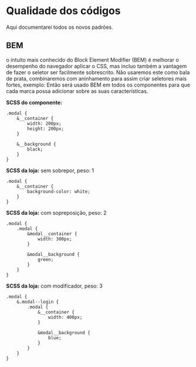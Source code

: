 # Qualidade dos códigos
Aqui documentarei todos os novos padrões.

## BEM
o intuito mais conhecido do Block Element Modifier (BEM) é melhorar o desempenho do navegador aplicar o CSS,
mas incluo também a vantagem de fazer o seletor ser facilmente sobrescrito. Não usaremos este como bala de prata,
combinaremos com aninhamento para assim criar seletores mais fortes, exemplo:
Então será usado BEM em todos os componentes para que cada marca possa adicionar sobre as suas características.

**SCSS do componente:**
```
.modal {
    &__container {
        width: 200px;
        height: 200px;
    }

    &__background {
        black;
    }
}
```

**SCSS da loja:** sem sobrepor, peso: 1
```
.modal {
    &__container {
        background-color: white;
    }
}
```

**SCSS da loja:** com sopreposição, peso: 2
```
.modal {
    .modal {
        &modal__container {
            width: 300px;
        }

        &modal__background {
            green;
        }
    }
}
```


**SCSS da loja:** com modificador, peso: 3
```
.modal {
    &.modal--login {
        .modal {
            &__container {
                width: 400px;
            }

            &modal__background {
                blue;
            }
        }
    }
}
```